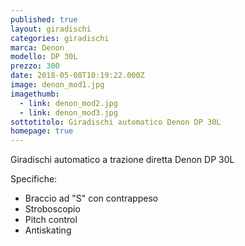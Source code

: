 ```yaml
---
published: true
layout: giradischi
categories: giradischi
marca: Denon
modello: DP 30L
prezzo: 300
date: 2018-05-08T10:19:22.000Z
image: denon_mod1.jpg
imagethumb:
  - link: denon_mod2.jpg
  - link: denon_mod3.jpg
sottotitolo: Giradischi automatico Denon DP 30L
homepage: true
---
```

Giradischi automatico a trazione diretta Denon DP 30L

Specifiche:
- Braccio ad "S" con contrappeso
- Stroboscopio
- Pitch control
- Antiskating
